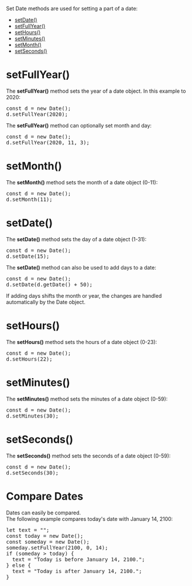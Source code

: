 Set Date methods are used for setting a part of a date:
<ul>
  <li><a href="#setDate">setDate()</a></li>
  <li><a href="#setFullYear">setFullYear()</a></li>
  <li><a href="#setHours">setHours()</a></li>
  <li><a href="#setMinutes">setMinutes()</a></li>
  <li><a href="#setMonth">setMonth()</a></li>
  <li><a href="#setSeconds">setSeconds()</a></li>
</ul>
<h1>setFullYear()</h1>
The <b>setFullYear()</b> method sets the year of a date object. In this example to 2020:
<pre>
const d = new Date();
d.setFullYear(2020);
</pre>
The <b>setFullYear()</b> method can optionally set month and day:
<pre>
const d = new Date();
d.setFullYear(2020, 11, 3);
</pre>
<h1>setMonth()</h1>
The <b>setMonth()</b> method sets the month of a date object (0-11):
<pre>
const d = new Date();
d.setMonth(11);
</pre>
<h1>setDate()</h1>
The <b>setDate()</b> method sets the day of a date object (1-31):
<pre>
const d = new Date();
d.setDate(15);
</pre>
The <b>setDate()</b> method can also be used to add days to a date:
<pre>
const d = new Date();
d.setDate(d.getDate() + 50);
</pre>
If adding days shifts the month or year, the changes are handled automatically by the Date object.
<h1>setHours()</h1>
The <b>setHours()</b> method sets the hours of a date object (0-23):
<pre>
const d = new Date();
d.setHours(22);
</pre>
<h1>setMinutes()</h1>
The <b>setMinutes()</b> method sets the minutes of a date object (0-59):
<pre>
const d = new Date();
d.setMinutes(30);
</pre>
<h1>setSeconds()</h1>
The <b>setSeconds()</b> method sets the seconds of a date object (0-59):
<pre>
const d = new Date();
d.setSeconds(30);
</pre>
<h1>Compare Dates</h1>
Dates can easily be compared.
<br>
The following example compares today's date with January 14, 2100:
<pre>
let text = "";
const today = new Date();
const someday = new Date();
someday.setFullYear(2100, 0, 14);
if (someday > today) {
  text = "Today is before January 14, 2100.";
} else {
  text = "Today is after January 14, 2100.";
}
</pre>
